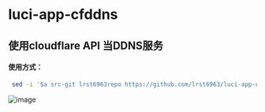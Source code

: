 # luci-app-cfddns
## 使用cloudflare API 当DDNS服务
#### 使用方式：

```bash
 sed -i '$a src-git lrst6963repo https://github.com/lrst6963/luci-app-cfddns' feeds.conf.default
```
![image](https://github.com/user-attachments/assets/eb603f3e-a42d-4c0c-8f70-6b1a0c13492f)
